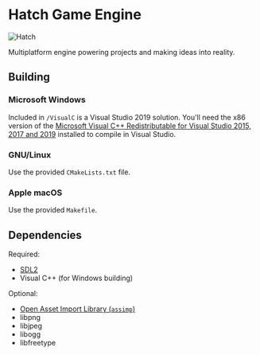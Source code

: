 # Hatch Game Engine

![Hatch](https://cdn.tohoku.ac/hatchbg.jpg)

Multiplatform engine powering projects and making ideas into reality.

## Building
### Microsoft Windows
Included in `/VisualC` is a Visual Studio 2019 solution. You'll need the
x86 version of the [Microsoft Visual C++ Redistributable for Visual
Studio 2015, 2017 and 2019](https://support.microsoft.com/en-us/topic/the-latest-supported-visual-c-downloads-2647da03-1eea-4433-9aff-95f26a218cc0)
installed to compile in Visual Studio.

### GNU/Linux
Use the provided `CMakeLists.txt` file.

### Apple macOS
Use the provided `Makefile`.

## Dependencies
Required:
- [SDL2](https://libsdl.org/)
- Visual C++ (for Windows building)

Optional:
- [Open Asset Import Library
  (`assimp`)](https://github.com/assimp/assimp)
- libpng
- libjpeg
- libogg
- libfreetype

